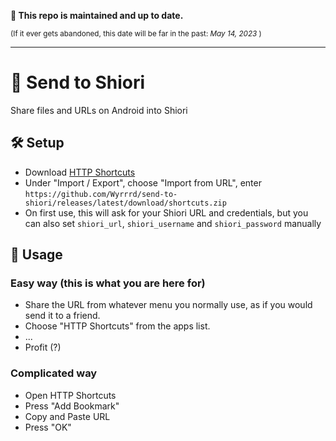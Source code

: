 **📢 This repo is maintained and up to date.**

<sup>(If it ever gets abandoned, this date will be far in the past: <i>May 14, 2023</i> )</sup>

---

# 💌 Send to Shiori
Share files and URLs on Android into Shiori

## 🛠️ Setup
  - Download [HTTP Shortcuts](https://http-shortcuts.rmy.ch/)
  - Under "Import / Export", choose "Import from URL", enter<br>`https://github.com/Wyrrrd/send-to-shiori/releases/latest/download/shortcuts.zip`
  - On first use, this will ask for your Shiori URL and credentials, but you can also set `shiori_url`, `shiori_username` and `shiori_password` manually

## 🤲 Usage

### Easy way (this is what you are here for)
  - Share the URL from whatever menu you normally use, as if you would send it to a friend.
  - Choose "HTTP Shortcuts" from the apps list.
  - ...
  - Profit (?)
  
### Complicated way
  - Open HTTP Shortcuts
  - Press "Add Bookmark"
  - Copy and Paste URL
  - Press "OK"
